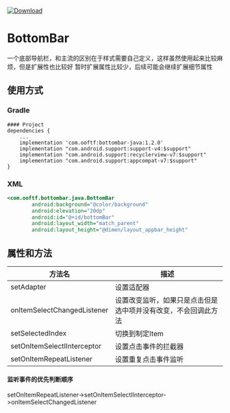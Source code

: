 [ ![Download](https://api.bintray.com/packages/ooftf/maven/bottombar-java/images/download.svg) ](https://bintray.com/ooftf/maven/bottombar-java/_latestVersion)
# BottomBar
一个底部导航栏，和主流的区别在于样式需要自己定义，这样虽然使用起来比较麻烦，但是扩展性也比较好
暂时扩展属性比较少，后续可能会继续扩展细节属性
## 使用方式
### Gradle
``` Gradle
#### Project
dependencies {
    ...
    implementation 'com.ooftf:bottombar-java:1.2.0'
    implementation "com.android.support:support-v4:$support"
    implementation "com.android.support:recyclerview-v7:$support"
    implementation "com.android.support:appcompat-v7:$support"
}
```
### XML
```xml
<com.ooftf.bottombar.java.BottomBar
        android:background="@color/background"
        android:elevation="20dp"
        android:id="@+id/bottomBar"
        android:layout_width="match_parent"
        android:layout_height="@dimen/layout_appbar_height"

```
## 属性和方法
|方法名|描述|
|---|---|
|setAdapter|设置适配器|
|onItemSelectChangedListener|设置改变监听，如果只是点击但是选中项并没有改变，不会回调此方法|
|setSelectedIndex|切换到制定Item|
|setOnItemSelectIInterceptor|设置点击事件的拦截器|
|setOnItemRepeatListener|设置重复点击事件监听|
#### 监听事件的优先判断顺序
setOnItemRepeatListener->setOnItemSelectIInterceptor->onItemSelectChangedListener

